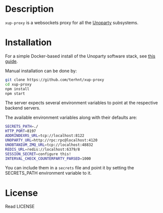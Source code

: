 # Description
`xup-proxy` is a websockets proxy for all the [Unoparty](https://unoparty.io) subsystems.

# Installation
For a simple Docker-based install of the Unoparty software stack, see [this guide](http://counterparty.io/docs/federated_node/).

Manual installation can be done by:

```bash
git clone https://github.com/terhnt/xup-proxy
cd xup-proxy
npm install
npm start
```

The server expects several environment variables to point at the respective backend servers.

The available environment variables along with their defaults are:

```bash
SECRETS_PATH=./
HTTP_PORT=8197
ADDRINDEXRS_URL=tcp://localhost:8122
UNOPARTY_URL=http://rpc:rpc@localhost:4120
UNOBTANIUM_ZMQ_URL=tcp://localhost:48832
REDIS_URL=redis://localhost:6379/8
SESSION_SECRET=configure this!
INTERVAL_CHECK_COUNTERPARTY_PARSED=1000
```

You can include them in a `secrets` file and point it by setting the SECRETS_PATH
environment variable to it.

# License
Read LICENSE
